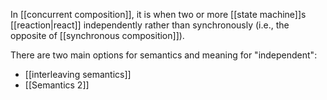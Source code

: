In [[concurrent composition]], it is when two or more [[state machine]]s [[reaction|react]] independently rather than synchronously (i.e., the opposite of [[synchronous composition]]).

There are two main options for semantics and meaning for "independent":
* [[interleaving semantics]]
* [[Semantics 2]]
